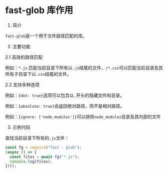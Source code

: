 # fast-glob 库作用

1. 简介

`fast-glob`是一个用于文件路径匹配的库。

2. 主要功能

2.1 高效的路径匹配

例如：`*.js` 匹配当前目录下所有以`.js`结尾的文件，`/*.css`可以匹配当前目录及其所有子目录下以`.css`结尾的文件。

2.2 支持多种选项

例如：`{dot: true}`选项可以包含以`.`开头的隐藏文件和目录。

例如：`{absolute: true}`会返回绝对路径，而不是相对路径。

例如：`{ignore: ['node_modules']}`可以排除`node_modules`目录及其内部的文件

3. 示例代码

查找当前目录下所有的`.js`文件：

```javascript
const fg = require("fast - glob");
(async () => {
  const files = await fg("*.js");
  console.log(files);
})();
```
